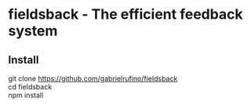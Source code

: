 # fieldsback - The efficient feedback system

## Install
git clone https://github.com/gabrielrufino/fieldsback<br>
cd fieldsback<br>
npm install<br>

